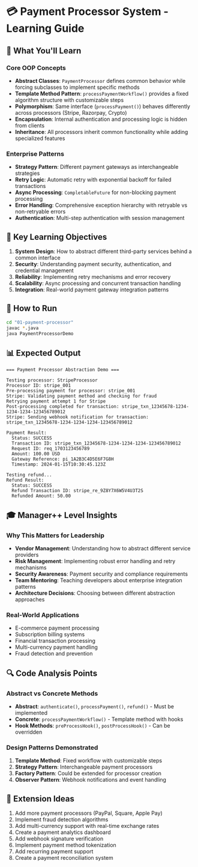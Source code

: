 # 💳 Payment Processor System - Learning Guide

## 🎯 What You'll Learn

### Core OOP Concepts
- **Abstract Classes**: `PaymentProcessor` defines common behavior while forcing subclasses to implement specific methods
- **Template Method Pattern**: `processPaymentWorkflow()` provides a fixed algorithm structure with customizable steps
- **Polymorphism**: Same interface (`processPayment()`) behaves differently across processors (Stripe, Razorpay, Crypto)
- **Encapsulation**: Internal authentication and processing logic is hidden from clients
- **Inheritance**: All processors inherit common functionality while adding specialized features

### Enterprise Patterns
- **Strategy Pattern**: Different payment gateways as interchangeable strategies
- **Retry Logic**: Automatic retry with exponential backoff for failed transactions
- **Async Processing**: `CompletableFuture` for non-blocking payment processing
- **Error Handling**: Comprehensive exception hierarchy with retryable vs non-retryable errors
- **Authentication**: Multi-step authentication with session management

## 🚀 Key Learning Objectives

1. **System Design**: How to abstract different third-party services behind a common interface
2. **Security**: Understanding payment security, authentication, and credential management
3. **Reliability**: Implementing retry mechanisms and error recovery
4. **Scalability**: Async processing and concurrent transaction handling
5. **Integration**: Real-world payment gateway integration patterns

## 🔧 How to Run

```bash
cd "01-payment-processor"
javac *.java
java PaymentProcessorDemo
```

## 📊 Expected Output

```
=== Payment Processor Abstraction Demo ===

Testing processor: StripeProcessor
Processor ID: stripe_001
Pre-processing payment for processor: stripe_001
Stripe: Validating payment method and checking for fraud
Retrying payment attempt 1 for Stripe
Post-processing completed for transaction: stripe_txn_12345678-1234-1234-1234-123456789012
Stripe: Sending webhook notification for transaction: stripe_txn_12345678-1234-1234-1234-123456789012

Payment Result:
  Status: SUCCESS
  Transaction ID: stripe_txn_12345678-1234-1234-1234-123456789012
  Request ID: req_1703123456789
  Amount: 100.00 USD
  Gateway Reference: pi_1A2B3C4D5E6F7G8H
  Timestamp: 2024-01-15T10:30:45.123Z

Testing refund...
Refund Result:
  Status: SUCCESS
  Refund Transaction ID: stripe_re_9Z8Y7X6W5V4U3T2S
  Refunded Amount: 50.00
```

## 🎓 Manager++ Level Insights

### Why This Matters for Leadership
- **Vendor Management**: Understanding how to abstract different service providers
- **Risk Management**: Implementing robust error handling and retry mechanisms
- **Security Awareness**: Payment security and compliance requirements
- **Team Mentoring**: Teaching developers about enterprise integration patterns
- **Architecture Decisions**: Choosing between different abstraction approaches

### Real-World Applications
- E-commerce payment processing
- Subscription billing systems
- Financial transaction processing
- Multi-currency payment handling
- Fraud detection and prevention

## 🔍 Code Analysis Points

### Abstract vs Concrete Methods
- **Abstract**: `authenticate()`, `processPayment()`, `refund()` - Must be implemented
- **Concrete**: `processPaymentWorkflow()` - Template method with hooks
- **Hook Methods**: `preProcessHook()`, `postProcessHook()` - Can be overridden

### Design Patterns Demonstrated
1. **Template Method**: Fixed workflow with customizable steps
2. **Strategy Pattern**: Interchangeable payment processors
3. **Factory Pattern**: Could be extended for processor creation
4. **Observer Pattern**: Webhook notifications and event handling

## 🚀 Extension Ideas

1. Add more payment processors (PayPal, Square, Apple Pay)
2. Implement fraud detection algorithms
3. Add multi-currency support with real-time exchange rates
4. Create a payment analytics dashboard
5. Add webhook signature verification
6. Implement payment method tokenization
7. Add recurring payment support
8. Create a payment reconciliation system
